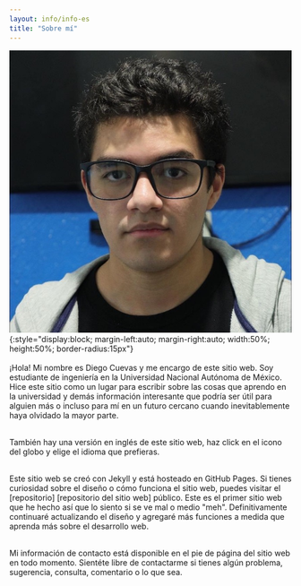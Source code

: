 ```yaml
---
layout: info/info-es
title: "Sobre mí"
---
```


![Me](/assets/img/me.JPG){:style="display:block; margin-left:auto; margin-right:auto; width:50%; height:50%; border-radius:15px"}
<br/><br/>
¡Hola! Mi nombre es Diego Cuevas y me encargo de este sitio web. Soy estudiante de ingeniería en la Universidad Nacional Autónoma de México. Hice este sitio como un lugar para escribir sobre las cosas que aprendo en la universidad y demás información interesante que podría ser útil para alguien más o incluso para mí en un futuro cercano cuando inevitablemente haya olvidado la mayor parte.
<br><br>

También hay una versión en inglés de este sitio web, haz click en el icono del globo y elige el idioma que prefieras.
<br/><br/>

Este sitio web se creó con Jekyll y está hosteado en GitHub Pages. Si tienes curiosidad sobre el diseño o cómo funciona el sitio web,
puedes visitar el [repositorio] [repositorio del sitio web] público. Este es el primer sitio web que he hecho así que lo siento si se ve mal o
medio "meh". Definitivamente continuaré actualizando el diseño y agregaré más funciones a medida que aprenda más sobre el desarrollo web.
<br/><br/>

Mi información de contacto está disponible en el pie de página del sitio web en todo momento. Sientéte libre de contactarme si tienes algún problema, sugerencia, consulta, comentario o lo que sea.

[website-repository]: https://github.com/dacuevash/dacuevash.github.io
